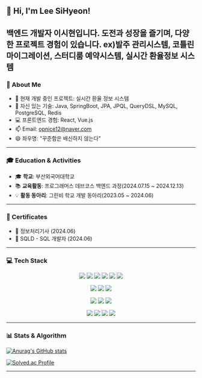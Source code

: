 ## 👋 Hi, I'm Lee SiHyeon!

백엔드 개발자 이시현입니다.
도전과 성장을 즐기며, 다양한 프로젝트 경험이 있습니다.
ex)발주 관리시스템, 코틀린 마이그레이션, 스터디룸 예약시스템, 실시간 환율정보 시스템
---

### 📝 About Me

- 🔭 현재 개발 중인 프로젝트: 실시간 환율 정보 시스템
- 🌱 자신 있는 기술: Java, SpringBoot, JPA, JPQL, QueryDSL, MySQL, PostgreSQL, Redis
- 💻 프론트엔드 경험: React, Vue.js
- 📫 Email: opnice12@naver.com
- 😄 좌우명: "꾸준함은 배신하지 않는다"

---

### 🎓 Education & Activities

- 🎓 **학교**: 부산외국어대학교
- 📚 **교육활동**: 프로그래머스 데브코스 백엔드 과정(2024.07.15 ~ 2024.12.13)
- 💡 **활동 동아리**: 그린비 학교 개발 동아리(2023.05 ~ 2024.06)

---

### 🏅 Certificates

- 🧾 정보처리기사 (2024.06)
- 🧾 SQLD - SQL 개발자 (2024.06)

---

### 💻 Tech Stack

<p align="center">
  <!-- Language & Framework -->
  <img src="https://img.shields.io/badge/Java-007396?style=for-the-badge&logo=java&logoColor=white">
  <img src="https://img.shields.io/badge/Python-3776AB?style=for-the-badge&logo=Python&logoColor=white">
  <img src="https://img.shields.io/badge/Spring-6DB33F?style=for-the-badge&logo=spring&logoColor=white">
  <img src="https://img.shields.io/badge/JPA-59666C?style=for-the-badge">
  <img src="https://img.shields.io/badge/JPQL-8BC34A?style=for-the-badge">
  <img src="https://img.shields.io/badge/QueryDSL-009688?style=for-the-badge">
</p>

<p align="center">
  <!-- Frontend -->
  <img src="https://img.shields.io/badge/React-61DAFB?style=for-the-badge&logo=react&logoColor=black">
  <img src="https://img.shields.io/badge/Vue.js-4FC08D?style=for-the-badge&logo=vue.js&logoColor=white">
  <img src="https://img.shields.io/badge/JQuery-0769AD?style=for-the-badge&logo=jquery&logoColor=white">
</p>

<p align="center">
  <!-- Database -->
  <img src="https://img.shields.io/badge/MySQL-4479A1?style=for-the-badge&logo=mysql&logoColor=white">
  <img src="https://img.shields.io/badge/PostgreSQL-4169E1?style=for-the-badge&logo=postgresql&logoColor=white">
  <img src="https://img.shields.io/badge/Redis-DC382D?style=for-the-badge&logo=redis&logoColor=white">
</p>

<p align="center">
  <!-- DevOps & VCS -->
  <img src="https://img.shields.io/badge/Docker-2496ED?style=for-the-badge&logo=docker&logoColor=white">
  <img src="https://img.shields.io/badge/GitHub%20Actions-2088FF?style=for-the-badge&logo=githubactions&logoColor=white">
  <img src="https://img.shields.io/badge/Git-F05032?style=for-the-badge&logo=git&logoColor=white">
  <img src="https://img.shields.io/badge/GitHub-181717?style=for-the-badge&logo=github&logoColor=white">
</p>

---

### 📊 Stats & Algorithm

[![Anurag's GitHub stats](https://github-readme-stats.vercel.app/api?username=CryingPerson&show_icons=true&theme=default)](https://github.com/anuraghazra/github-readme-stats)

[![Solved.ac Profile](http://mazassumnida.wtf/api/generate_badge?boj=opnice12)](https://solved.ac/opnice12)

---
